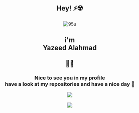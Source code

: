 ## <p align="center">Hey! :zap::radioactive:</p>
<p align="center"><img src="https://komarev.com/ghpvc/?username=im95u" alt="95u" /></p>

## <p align="center"> i'm <br>Yazeed Alahmad<br><br>👨‍💻<br></p>
### <p align="center">Nice to see you in my profile<br>have a look at my repositories and have a nice day 🎉</p>
<p align="center">
  <img align="center" src="https://discord.c99.nl/widget/theme-4/446999223183998987.png" /><br><br>
  <img align="center" src="https://github-readme-stats.vercel.app/api?username=im95u&show_icons=true&theme=dark" />
